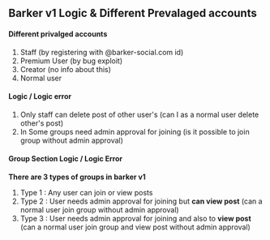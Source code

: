 ## Barker v1 Logic & Different Prevalaged accounts

#### Different privalged accounts

1. Staff (by registering with @barker-social.com id)
2. Premium User (by bug exploit)
3. Creator (no info about this)
4. Normal user


#### Logic / Logic error

1. Only staff can delete post of other user's (can I as a normal user delete other's post)
2. In Some groups need admin approval for joining (is it possible to join group without admin approval)

#### Group Section Logic / Logic Error

**There are 3 types of groups in barker v1**

1. Type 1 : Any user can join or view posts
2. Type 2 : User needs admin approval for joining but **can view post** (can a normal user join group without admin approval)
3. Type 3 : User needs admin approval for joining and also to **view post** (can a normal user join group and view post without admin approval)

